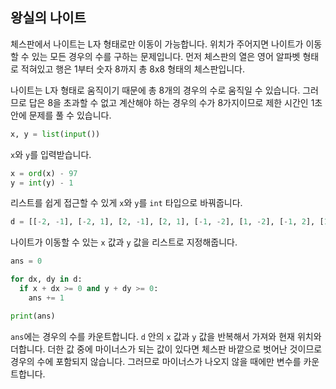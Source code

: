 ## 왕실의 나이트

체스판에서 나이트는 L자 형태로만 이동이 가능합니다. 위치가 주어지면 나이트가 이동할 수 있는 모든 경우의 수를 구하는 문제입니다. 먼저 체스판의 열은 영어 알파벳 형태로 적혀있고 행은 1부터 숫자 8까지 총 8x8 형태의 체스판입니다.

나이트는 L자 형태로 움직이기 때문에 총 8개의 경우의 수로 움직일 수 있습니다. 그러므로 답은 8을 초과할 수 없고 계산해야 하는 경우의 수가 8가지이므로 제한 시간인 1초안에 문제를 풀 수 있습니다.

```py
x, y = list(input())
```

`x`와 `y`를 입력받습니다.

```py
x = ord(x) - 97
y = int(y) - 1
```

리스트를 쉽게 접근할 수 있게 `x`와 `y`를 `int` 타입으로 바꿔줍니다.

```py
d = [[-2, -1], [-2, 1], [2, -1], [2, 1], [-1, -2], [1, -2], [-1, 2], [1, 2]]
```

나이트가 이동할 수 있는 `x` 값과 `y` 값을 리스트로 지정해줍니다.

```py
ans = 0

for dx, dy in d:
  if x + dx >= 0 and y + dy >= 0:
    ans += 1

print(ans)
```

`ans`에는 경우의 수를 카운트합니다. `d` 안의 `x` 값과 `y` 값을 반복해서 가져와 현재 위치와 더합니다. 더한 값 중에 마이너스가 되는 값이 있다면 체스판 바깥으로 벗어난 것이므로 경우의 수에 포함되지 않습니다. 그러므로 마이너스가 나오지 않을 때에만 변수를 카운트합니다.
